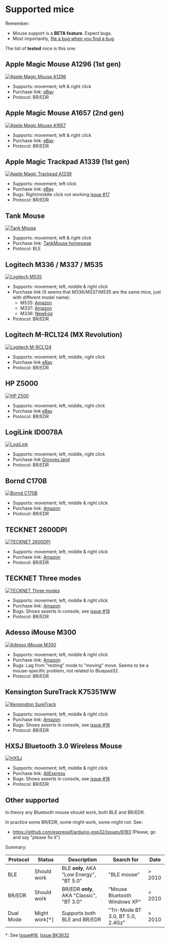 # Supported mice

Remember:

* Mouse support is a **BETA feature**. Expect bugs.
* Most importantly, [file a bug when you find a bug][file_bug].

The list of **tested** mice is this one:

[file_bug]: https://github.com/ricardoquesada/bluepad32/issues

## Apple Magic Mouse A1296 (1st gen)

[![Apple Magic Mouse A1296][magic_mouse_a1296_photo]][magic_mouse_a1296_link]

* Supports: movement; left & right click
* Purchase link: [eBay][magic_mouse_a1296_link]
* Protocol: BR/EDR

[magic_mouse_a1296_photo]: https://lh3.googleusercontent.com/pw/AM-JKLUDJzou9y7_78LP1E17L8C1gL6tHBfmfJ8NE3IzCfXAMwfEba3iYj01HaWyIg3ELUXu4mkGN2SM7rj7CjRiZiJnyRJxb4pHvH-oy-pC0X74k5qyz-v3-ywurhqYc-zQ3aHNToV_IU54SyH_i0valsPv6A=-no

[magic_mouse_a1296_link]: https://www.ebay.com/sch/i.html?_nkw=apple+magic+mouse+a1296

## Apple Magic Mouse A1657 (2nd gen)

[![Apple Magic Mouse A1657][magic_mouse_a1657_photo]][magic_mouse_a1657_link]

* Supports: movement; left & right click
* Purchase link: [eBay][magic_mouse_a1657_link]
* Protocol: BR/EDR

[magic_mouse_a1657_photo]: https://lh3.googleusercontent.com/pw/AM-JKLUDJzou9y7_78LP1E17L8C1gL6tHBfmfJ8NE3IzCfXAMwfEba3iYj01HaWyIg3ELUXu4mkGN2SM7rj7CjRiZiJnyRJxb4pHvH-oy-pC0X74k5qyz-v3-ywurhqYc-zQ3aHNToV_IU54SyH_i0valsPv6A=-no

[magic_mouse_a1657_link]: https://www.ebay.com/sch/i.html?_nkw=apple+magic+mouse+a1657

## Apple Magic Trackpad A1339 (1st gen)

[![Apple Magic Trackpad A1339][magic_trackpad_a1339_photo]][magic_trackpad_a1339_link]

* Supports: movement; left click
* Purchase link: [eBay][magic_trackpad_a1339_link]
* Bugs: Right/middle click not working [issue #17][gitlab_issue_17]
* Protocol: BR/EDR

[magic_trackpad_a1339_photo]: https://lh3.googleusercontent.com/pw/AM-JKLV-N1Imj77WsdXc-wPtlwxYubS6BAb_X5ipI-gpk2XagClmdcbGyvPddp5F9zy6bsH9Q0ICrEvrd6PdF7EzmsfejmbI7WAaeMBQqI69UIYId5Ehvw4vDAC8CAHsaFpz4veUsgs2_jnjyix2wTdA7PjgAA=-no

[magic_trackpad_a1339_link]: https://www.ebay.com/sch/i.html?_nkw=apple+magic+trackpad+a1339

[gitlab_issue_17]: https://gitlab.com/ricardoquesada/bluepad32/-/issues/17

## Tank Mouse

[![Tank Mouse][tankmouse_photo]][tankmouse_homepage]

* Supports: movement; left & right click
* Purchase link: [TankMouse homepage][tankmouse_homepage]
* Protocol: BLE

[tankmouse_photo]: https://lh3.googleusercontent.com/pw/AP1GczMYtZwb2aE1OMR-C5JPiGiKXtjt7kPgMT-i4RY0vXXQHad3ndkj_nZV7ZnkSEmZ3vZNHni5JWEoJbhkoiAnLGV_cxG5tBRmIfN3G4PEdyNsme_ExW9X5MiZjv2r3zu9HzlOBnpqp9q67JPp5Us7GahX-Q=w376-h320-s-no-gm?authuser=0

[tankmouse_homepage]: https://tank-mouse.com/


## Logitech M336 / M337 / M535

[![Logitech M535][logitech_m535_photo]][logitech_m535_link]

* Supports: movement; left, middle & right click
* Purchase link (It seems that M336/M337/M535 are the same mice, just with different model name):
    * M535: [Amazon][logitech_m535_link]
    * M337: [Amazon][logitech_m337_link]
    * M336: [NewEgg][logitech_m336_link]
* Protocol: BR/EDR

[logitech_m535_link]: https://www.amazon.com/Logitech-M535-Bluetooth-Mouse-Wireless/dp/B0148NPJ3W

[logitech_m336_link]: https://www.newegg.com/logitech-m336/p/0TP-000C-00828

[logitech_m337_link]: https://www.amazon.com/910-004521-M337-BLUETOOTH-MOUSE-BLACK/dp/B017IW92J2

[logitech_m535_photo]: https://lh3.googleusercontent.com/pw/AM-JKLVraEYI1NNMrNSFopSAlgHXgYUvU7ibRshgS1KHSjQ494jArv0Wz8Z2dydepzQdwrVlOiwXGh2BBBC0llpfrJFSCf6NTlDl2gMgOYitbEtts3jVwHL2_p4hUmkx-HaBpXw_R6W99TSd3coqCFek20_EDA=-no

## Logitech M-RCL124 (MX Revolution)

[![Logitech M-RCL124][logitech_mrcl124_photo]][logitech_mrcl124_link]

* Supports: movement; left, middle, right click
* Purchase link [eBay][logitech_mrcl124_link]
* Protocol: BR/EDR

[logitech_mrcl124_photo]: https://lh3.googleusercontent.com/pw/AM-JKLXCVeFyW_RgL3_Q4nQNqQ-h8i4RDJZSO5B5DZVKTOOoWZC6apzqE3W5FUEHzIaT1BvzsAaqrPXF2j1OukhlyCz8tmJsWcdnDiyFxI2B8rWd-YV0dml6YvT1z2LOBDPyR9GEsys49SevOWyuC4b6x5uxsA=-no

[logitech_mrcl124_link]: https://www.ebay.com/sch/i.html?_nkw=logitech+m-rcl124

## HP Z5000

[![HP Z500][hp_z5000_photo]][hp_z5000_link]

* Supports: movement; left, middle, right click
* Purchase link [eBay][hp_z5000_link]
* Protocol: BR/EDR

[hp_z5000_link]: https://www.ebay.com/sch/i.html?_nkw=hp+z5000+mouse

[hp_z5000_photo]: https://lh3.googleusercontent.com/pw/AM-JKLUukVi-cLy3H3DGJ91gXLGtbIPmyw-GCvxX-ZE8196T04ThlaB6dx7wNNn-zWtXJhYz_SemDSmRGotFle4aHex2--cGTOwG8esf7KU9Pqi8vwrFKM_peTs6rQ20XhNJvXuWVctAIw5aJ1IxM8c2B17JSQ=-no

## LogiLink ID0078A

[![LogiLink][logilink_photo]][logilink_link]

* Supports: movement; left, middle, right click
* Purchase link [Grooves.land][logilink_link]
* Protocol: BR/EDR

[logilink_link]: https://www.grooves.land/blogilink-accessories-optische-bluetooth-maus-1000-1600-dpi-pZZa1-2098391786.html

[logilink_photo]: https://lh3.googleusercontent.com/pw/AJFCJaW-sFOfTdNk6JyGPOR-fwydcrECGIZKywa_MrcoBhE5HAk_EdNi-ijvEWUIkITSpIykDcK1njcimrBZNaevBBeK4sApCZ9wx6MQuXHShS0BoHUV71mIiwm6aqC72V808LzLSeiZU22RqiJeAw5EIlmlGw=-no

## Bornd C170B

[![Bornd C170B][bornd_c170b_photo]][bornd_c170b_link]

* Supports: movement; left, middle & right click
* Purchase link: [Amazon][bornd_c170b_link]
* Protocol: BR/EDR

[bornd_c170b_link]: https://www.amazon.com/Bornd-C170B-Bluetooth-wireless-BLACK/dp/B009FD55SU

[bornd_c170b_photo]: https://lh3.googleusercontent.com/pw/AM-JKLWhgr0VyJ2LoErHi3U8dzedoILDyguhDJfYb86K3izqETUGyxtSfheRpxw-yD_dbbdYzoeHUT5oU_45XBjBBWFFWh-CENKZ0Xf29PIfiPMCFiz3lSaCFQET1-c6SqL2T8hECmvEmlweFmbXbEo5HmTYNw=-no

## TECKNET 2600DPI

[![TECKNET 2600DPI][tecknet_2600dpi_photo]][tecknet_2600dpi_link]

* Supports: movement; left, middle & right click
* Purchase link: [Amazon][tecknet_2600dpi_link]
* Protocol: BR/EDR

[tecknet_2600dpi_link]: https://www.amazon.com/dp/B01EFAGMRA

[tecknet_2600dpi_photo]: https://lh3.googleusercontent.com/pw/AM-JKLVFAtADCvTltimDJQWO0iXGf-RpVUQBx5LD1gJnVplYuCyjW3n-I-RTKGc-nWiYJGvGfFW2u_Uy4CCzdaxKjMhm2qebloiiniMXzn0IAUY_yPcPixwDwNoy-rwbd1tsArJqk1kyXM3GbP7gHFVBdzCXRg=-no

## TECKNET Three modes

[![TECKNET Three modes][tecknet_3_modes_photo]][tecknet_3_modes_link]

* Supports: movement; left, middle & right click
* Purchase link: [Amazon][tecknet_3_modes_link]
* Bugs: Shows asserts in console, see [issue #18][gitlab_issue_18]
* Protocol: BR/EDR

[tecknet_3_modes_link]: https://www.amazon.com/Bluetooth-Wireless-TeckNet-Portable-Receiver/dp/B082V7PWD1

[tecknet_3_modes_photo]: https://lh3.googleusercontent.com/pw/AM-JKLUEjB21jUdr8ccRLgl0oLww3ZzvSC7mABc66MOlgQX6imK2AbMdS_JtpaPq1PdX67mE2mcxiahmIav1xzApRVM5scEjmRlB93aWw2nTiV5m_K5QH9djla4sVqqxpaW9gc9iMgd2SQdCXzWPnamTXi7usQ=-no

## Adesso iMouse M300

[![Adesso iMouse M300][adesso_imouse_m300_photo]][adesso_imouse_m300_link]

* Supports: movement; left, middle & right click
* Purchase link: [Amazon][adesso_imouse_m300_link]
* Bugs: Lag from "resting" mode to "moving" move. Seems to be a mouse-specific problem, not related to Bluepad32.
* Protocol: BR/EDR

[adesso_imouse_m300_photo]: https://lh3.googleusercontent.com/pw/AM-JKLX_jhwfDQIeBdwFqGBt8h9AlP6MpiInG2Yreox0ADkvUmYIFC8x3ftoIVr7_JFk4OolkA7x50WyUyhteh_4sImUiwX18dmiB1hoO7FSJzAgJtC1V9uNlOzKKvask6lzEMIuVzdnfTgUe-OoyhZRyXcfaA=-no

[adesso_imouse_m300_link]: https://www.amazon.com/dp/B00CIZXX8Q

## Kensington SureTrack K75351WW

[![Kensington SureTrack][kensington_suretrack_photo]][kensington_suretrack_link]

* Supports: movement; left, middle & right click
* Purchase link: [Amazon][kensington_suretrack_link]
* Bugs: Shows asserts in console, see [issue #18][gitlab_issue_18]
* Protocol: BR/EDR

[kensington_suretrack_link]: https://www.amazon.com/dp/B088R3QL5W?psc=1&ref=ppx_yo2ov_dt_b_product_details

[kensington_suretrack_photo]: https://lh3.googleusercontent.com/pw/AM-JKLVQKPqA1sIIWtsEfz7THN9GJrmk4ja_jz0kVwPrtWQT0A-grBLBhPcU266aStoeezmxfa5sDr4kqqPSRanwipiDn-NFpQGHnIdHDx_GdpAvI88LCOzYV0tBHRPxh0DfU3vH_cPF1J4FEZaSRwlUalhUng=-no

## HXSJ	Bluetooth 3.0 Wireless Mouse

[![HXSJ][hxsj_photo]][hxsj_link]

* Supports: movement; left, middle & right click
* Purchase link: [AliExpress][hxsj_link]
* Bugs: Shows asserts in console, see [issue #18][gitlab_issue_18]
* Protocol: BR/EDR

[hxsj_link]: https://www.aliexpress.com/item/2251832655917599.html?spm=a2g0o.order_list.0.0.51181802sRakLf&gatewayAdapt=4itemAdapt

[hxsj_photo]: https://lh3.googleusercontent.com/pw/AM-JKLWFE3NScoHsri7JIS2u6YkE1PK3r6QGXyzPrZQnTDemXwKHrzHlblqdxpG5ooUx-v3KUWeBj08TGNyYGPc_pMim87eJsBN1FcO-oQGSYdEKeac3WSrk-UKAnw_yygMVVfFE5aXiKC6HiB5TcJ58940YQQ=-no

## Other supported

In theory any Bluetooth mouse should work, both BLE and BR/EDR.

In practice some BR/EDR, some might work, some might not. See:

* https://github.com/espressif/arduino-esp32/issues/6193 (Please, go and say "please fix it")

Summary:

| Protocol  | Status        | Description                               | Search for                       | Date   |
|-----------|---------------|-------------------------------------------|----------------------------------|--------|
| BLE       | Should work   | BLE **only**, AKA "Low Energy",  "BT 5.0" | "BLE mouse"                      | > 2010 |
| BR/EDR    | Should work   | BR/EDR **only**, AKA "Classic", "BT 3.0"  | "Mouse Bluetooth Windows XP"     | < 2010 |
| Dual Mode | Might work[*] | Supports both BLE and BR/EDR              | "Tri-Mode BT 3.0, BT 5.0, 2.4Gz" | > 2010 |

*: See [Issue#18][gitlab_issue_18], [Issue BK3632][bk3632_bug]


[bk3632_bug]: https://github.com/espressif/arduino-esp32/issues/6193

[gitlab_issue_18]: https://gitlab.com/ricardoquesada/bluepad32/-/issues/18


